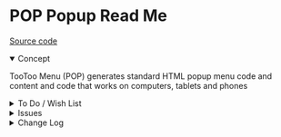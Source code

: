 # POP Popup Read Me

[Source code]( https://github.com/pushme-pullyou/tootoo14/tree/master/js-14-03/pop-popup )

<details open >

<summary>Concept</summary>

TooToo Menu (POP) generates standard HTML popup menu code and content and code that works on computers, tablets and phones

</details>

<details>

<summary>To Do / Wish List</summary>

* 2019-06-25 ~ Theo ~ On close, remove class active from all buttons???

</details>

<details>

<summary>Issues</summary>


</details>

<details>

<summary>Change Log</summary>

### 2019-06-29 ~ Theo

POP 0.14.03-2pop

* F - POP.js: Add pop is draggable


## 2019-06-25 ~ Theo

* R - POP: cleanup
* F - POP: First commit of read me

</details>